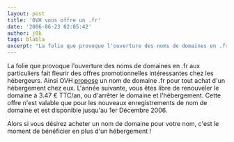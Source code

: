 ```yaml
---
layout: post
title: 'OVH vous offre un .fr'
date: '2006-06-23 02:05:42'
author: j0k
tags: blabla
excerpt: "La folie que provoque l'ouverture des noms de domaines en .fr aux particuliers fait fleurir des offres promotionnelles intéressantes chez les hébergeurs.     \nAinsi OVH [propose](http://www.ovh.com/fr/produits/dotfr_offert.xml) un nom de domaine .fr pour tout achat d'un hébergement chez eux. L'année suivante, vous êtes libre de renouveler le domaine à 3.47      …"
---
```


La folie que provoque l'ouverture des noms de domaines en .fr aux particuliers fait fleurir des offres promotionnelles intéressantes chez les hébergeurs.
Ainsi OVH [propose](http://www.ovh.com/fr/produits/dotfr_offert.xml) un nom de domaine .fr pour tout achat d'un hébergement chez eux. L'année suivante, vous êtes libre de renouveler le domaine à 3.47 € TTC/an, ou d'arrêter le domaine et l'hébergement. Cette offre n'est valable que pour les nouveaux enregistrements de nom de domaine et est disponible jusqu'au 1er Décembre 2006.

Alors si vous désirez acheter un nom de domaine pour votre nom, c'est le moment de bénéficier en plus d'un hébergement !
